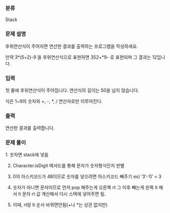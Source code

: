 ### 분류

Stack

### 문제 설명

<p>
후위연산식이 주어지면 연산한 결과를 출력하는 프로그램을 작성하세요.

만약 3*(5+2)-9 을 후위연산식으로 표현하면 352+*9- 로 표현되며 그 결과는 12입니다.
</p>


### 입력

 <p>첫 줄에 후위연산식이 주어집니다. 연산식의 길이는 50을 넘지 않습니다.

식은 1~9의 숫자와 +, -, *, / 연산자로만 이루어진다.</p>

### 출력

 <p>연산한 결과를 출력합니다.</p>

### 문제 풀이

<p>
1. 숫자면 stack에 넣음

2. Character.isDigit 메서드를 통해 문자가 숫자형식인지 판별

3. 0의 아스키코드가 48이므로 숫자를 넣으려면 아스키코드 빼주기 ex) ‘3’-’0’ = 3

4. 숫자가 아니면 문자이므로 먼저 pop 해주는게 오른쪽 rt 그 이후 빼는게 왼쪽 lt 해서 lt  문자 rt 값 계산해서 다시 스택에 넣어주면 됨. 

5. 이때, rt랑 lt 순서 바뀌면안됨(+나 *는 상관 없지만)
</p>
